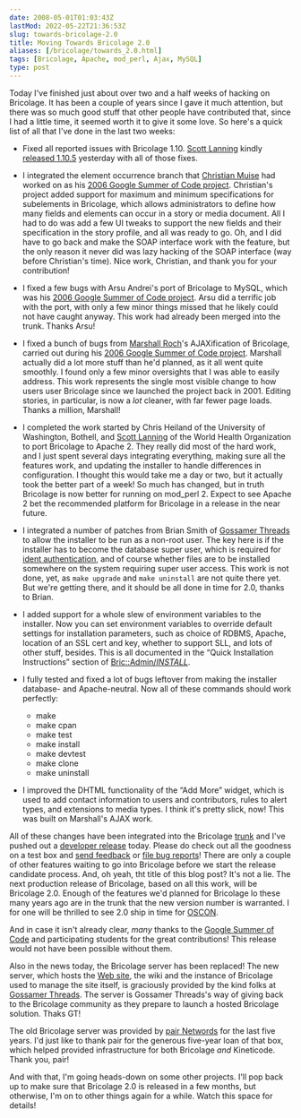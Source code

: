```yaml
--- 
date: 2008-05-01T01:03:43Z
lastMod: 2022-05-22T21:36:53Z
slug: towards-bricolage-2.0
title: Moving Towards Bricolage 2.0
aliases: [/bricolage/towards_2.0.html]
tags: [Bricolage, Apache, mod_perl, Ajax, MySQL]
type: post
---
```


Today I've finished just about over two and a half weeks of hacking on
Bricolage. It has been a couple of years since I gave it much attention, but
there was so much good stuff that other people have contributed that, since I
had a little time, it seemed worth it to give it some love. So here's a quick
list of all that I've done in the last two weeks:

-   Fixed all reported issues with Bricolage 1.10. [Scott Lanning] kindly
    [released 1.10.5] yesterday with all of those fixes.

-   I integrated the element occurrence branch that [Christian Muise] had worked
    on as his [2006 Google Summer of Code project]. Christian's project added
    support for maximum and minimum specifications for subelements in Bricolage,
    which allows administrators to define how many fields and elements can occur
    in a story or media document. All I had to do was add a few UI tweaks to
    support the new fields and their specification in the story profile, and all
    was ready to go. Oh, and I did have to go back and make the SOAP interface
    work with the feature, but the only reason it never did was lazy hacking of
    the SOAP interface (way before Christian's time). Nice work, Christian, and
    thank you for your contribution!

-   I fixed a few bugs with Arsu Andrei's port of Bricolage to MySQL, which was
    his [2006 Google Summer of Code project][1]. Arsu did a terrific job with
    the port, with only a few minor things missed that he likely could not have
    caught anyway. This work had already been merged into the trunk. Thanks
    Arsu!

-   I fixed a bunch of bugs from [Marshall Roch]'s AJAXification of Bricolage,
    carried out during his [2006 Google Summer of Code project][2]. Marshall
    actually did a lot more stuff than he'd planned, as it all went quite
    smoothly. I found only a few minor oversights that I was able to easily
    address. This work represents the single most visible change to how users
    user Bricolage since we launched the project back in 2001. Editing stories,
    in particular, is now a *lot* cleaner, with far fewer page loads. Thanks a
    million, Marshall!

-   I completed the work started by Chris Heiland of the University of
    Washington, Bothell, and [Scott Lanning] of the World Health Organization to
    port Bricolage to Apache 2. They really did most of the hard work, and I
    just spent several days integrating everything, making sure all the features
    work, and updating the installer to handle differences in configuration. I
    thought this would take me a day or two, but it actually took the better
    part of a week! So much has changed, but in truth Bricolage is now better
    for running on mod\_perl 2. Expect to see Apache 2 bet the recommended
    platform for Bricolage in a release in the near future.

-   I integrated a number of patches from Brian Smith of [Gossamer Threads] to
    allow the installer to be run as a non-root user. The key here is if the
    installer has to become the database super user, which is required for
    [ident authentication], and of course whether files are to be installed
    somewhere on the system requiring super user access. This work is not done,
    yet, as `make upgrade` and `make uninstall` are not quite there yet. But
    we're getting there, and it should be all done in time for 2.0, thanks to
    Brian.

-   I added support for a whole slew of environment variables to the installer.
    Now you can set environment variables to override default settings for
    installation parameters, such as choice of RDBMS, Apache, location of an SSL
    cert and key, whether to support SLL, and lots of other stuff, besides. This
    is all documented in the “Quick Installation Instructions” section of
    [Bric::Admin/*INSTALL*].

-   I fully tested and fixed a lot of bugs leftover from making the installer
    database- and Apache-neutral. Now all of these commands should work
    perfectly:

    -   make
    -   make cpan
    -   make test
    -   make install
    -   make devtest
    -   make clone
    -   make uninstall

-   I improved the DHTML functionality of the “Add More” widget, which is used
    to add contact information to users and contributors, rules to alert types,
    and extensions to media types. I think it's pretty slick, now! This was
    built on Marshall's AJAX work.

All of these changes have been integrated into the Bricolage [trunk] and I've
pushed out a [developer release] today. Please do check out all the goodness on
a test box and [send feedback] or [file bug reports]! There are only a couple of
other features waiting to go into Bricolage before we start the release
candidate process. And, oh yeah, tht title of this blog post? It's not a lie.
The next production release of Bricolage, based on all this work, will be
Bricolage 2.0. Enough of the features we'd planned for Bricolage lo these many
years ago are in the trunk that the new version number is warranted. I for one
will be thrilled to see 2.0 ship in time for [OSCON].

And in case it isn't already clear, *many* thanks to the [Google Summer of Code]
and participating students for the great contributions! This release would not
have been possible without them.

Also in the news today, the Bricolage server has been replaced! The new server,
which hosts the [Web site], the wiki and the instance of Bricolage used to
manage the site itself, is graciously provided by the kind folks at [Gossamer
Threads]. The server is Gossamer Threads's way of giving back to the Bricolage
community as they prepare to launch a hosted Bricolage solution. Thaks GT!

The old Bricolage server was provided by [pair Networds] for the last five
years. I'd just like to thank pair for the generous five-year loan of that box,
which helped provided infrastructure for both Bricolage *and* Kineticode. Thank
you, pair!

And with that, I'm going heads-down on some other projects. I'll pop back up to
make sure that Bricolage 2.0 is released in a few months, but otherwise, I'm on
to other things again for a while. Watch this space for details!

  [Scott Lanning]: https://linkedin.com/in/lannings/ "Scott Lanning on LinkedIn"
  [released 1.10.5]: http://perlmonks.org/?node_id=683442
    "Bricolage 1.10.5 released, 1.11 imminent"
  [Christian Muise]: http://www.haz.ca/
  [2006 Google Summer of Code project]: https://developers.google.com/open-source/gsoc/2006/#bricolage
    "Occurrence Specification"
  [1]: https://developers.google.com/open-source/gsoc/2006/#bricolage
    "Database porting SOC Proposal"
  [Marshall Roch]: http://mroch.com/ "Marshall Roch"
  [2]: https://developers.google.com/open-source/gsoc/2006/#bricolage
    "AJAX element editing SOC proposal"
  [Gossamer Threads]: http://www.gossamer-threads.com/
    "Gossamer Threads: Creative Web Engineering"
  [ident authentication]: http://www.depesz.com/index.php/2007/10/04/ident/
    "depesz: “FATAL: Ident authentication failed”, or how cool ideas get bad usage schemas"
  [Bric::Admin/*INSTALL*]: https://bricolagecms.org/docs/devel/api/?Bric::Admin
    "Bric::Admin documentation"
  [trunk]: https://github.com/bricoleurs/bricolage/ "Bricolage on GitHub"
  [developer release]: https://bricolagecms.org/news/announce/2008/04/30/bricolage-1.11.0/
    "Bricolage-Devel 1.11.0 Released"
  [send feedback]: https://bricolagecms.org/support/lists "The Bricolage Mail Lists"
  [file bug reports]: http://bugs.bricolage.cc/ "Bricolage Bug Tracker"
  [OSCON]: https://web.archive.org/web/20080529045558/http://en.oreilly.com/oscon2008/public/content/home
    "OSCON 2008"
  [Google Summer of Code]: http://code.google.com/soc/2006/
    "Google Summer of Code 2006"
  [Web site]: https://bricolagecms.org/ "The Bricolage Web site"
  [pair Networds]: http://pair.net "pair Networks"
